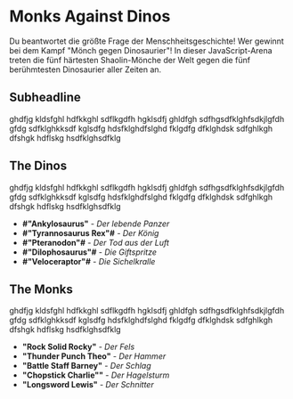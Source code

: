 # Monks Against Dinos
Du beantwortet die größte Frage der Menschheitsgeschichte! Wer gewinnt bei dem Kampf "Mönch gegen Dinosaurier"! In dieser JavaScript-Arena treten die fünf härtesten Shaolin-Mönche der Welt gegen die fünf berühmtesten Dinosaurier aller Zeiten an.

## Subheadline
ghdfjg kldsfghl hdfkkghl sdflkgdfh hgklsdfj ghldfgh sdfhgsdfklghfsdkjlgfdh gfdg sdfklghkksdf kglsdfg hdsfklghdfslghd fklgdfg dfklghdsk sdfghlkgh dfshgk hdflskg hsdfklghsdfklg

## The Dinos
ghdfjg kldsfghl hdfkkghl sdflkgdfh hgklsdfj ghldfgh sdfhgsdfklghfsdkjlgfdh gfdg sdfklghkksdf kglsdfg hdsfklghdfslghd fklgdfg dfklghdsk sdfghlkgh dfshgk hdflskg hsdfklghsdfklg

* **#"Ankylosaurus"**  -  *Der lebende Panzer*
* **#"Tyrannosaurus Rex"#**  -  *Der König*
* **#"Pteranodon"#**  -  *Der Tod aus der Luft*
* **#"Dilophosaurus"#**  -  *Die Giftspritze*
* **#"Veloceraptor"#**  -  *Die Sichelkralle*


## The Monks
ghdfjg kldsfghl hdfkkghl sdflkgdfh hgklsdfj ghldfgh sdfhgsdfklghfsdkjlgfdh gfdg sdfklghkksdf kglsdfg hdsfklghdfslghd fklgdfg dfklghdsk sdfghlkgh dfshgk hdflskg hsdfklghsdfklg

* **"Rock Solid Rocky"**  -  *Der Fels*
* **"Thunder Punch Theo"**  -  *Der Hammer*
* **"Battle Staff Barney"**  - *Der Schlag*
* **"Chopstick Charlie""**  -  *Der Hagelsturm*
* **"Longsword Lewis"**  -  *Der Schnitter*